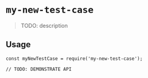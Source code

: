 # `my-new-test-case`

> TODO: description

## Usage

```
const myNewTestCase = require('my-new-test-case');

// TODO: DEMONSTRATE API
```
